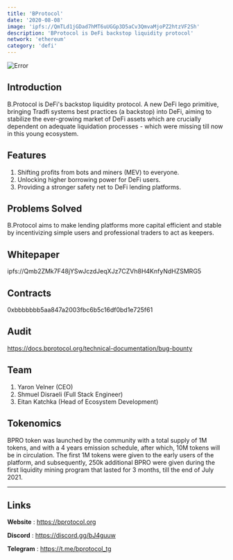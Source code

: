 ```yaml
---
title: 'BProtocol'
date: '2020-08-08'
image: 'ipfs://QmTLd1jGDad7hMT6uUGGp3D5aCv3QmvaMjoPZ2htzVF2Sh'
description: 'BProtocol is DeFi backstop liquidity protocol'
network: 'ethereum'
category: 'defi'
---
```


![Error](ipfs://QmbTfx3yMnLL9LNFusekMRGX5SpifsxNWhxLtwHbHshyAm)

## Introduction

B.Protocol is DeFi's backstop liquidity protocol. A new DeFi lego primitive, bringing Tradfi systems best practices (a backstop) into DeFi, aiming to stabilize the ever-growing market of DeFi assets which are crucially dependent on adequate liquidation processes - which were missing till now in this young ecosystem.

## Features

1. Shifting profits from bots and miners (MEV) to everyone.
2. Unlocking higher borrowing power for DeFi users.
3. Providing a stronger safety net to DeFi lending platforms.


## Problems Solved

B.Protocol aims to make lending platforms more capital efficient and stable by incentivizing simple users and professional traders to act as keepers.

## Whitepaper

ipfs://Qmb2ZMk7F48jYSwJczdJeqXJz7CZVh8H4KnfyNdHZSMRG5


## Contracts

0xbbbbbbb5aa847a2003fbc6b5c16df0bd1e725f61

## Audit

https://docs.bprotocol.org/technical-documentation/bug-bounty


## Team

1. Yaron Velner (CEO)
2. Shmuel Disraeli (Full Stack Engineer)
3. Eitan Katchka (Head of Ecosystem Development)



## Tokenomics

BPRO token was launched by the community with a total supply of 1M tokens, and with a 4 years emission schedule, after which, 10M tokens will be in circulation. The first 1M tokens were given to the early users of the platform, and subsequently, 250k additional BPRO were given during the first liquidity mining program that lasted for 3 months, till the end of July 2021.


---

## Links

**Website** : <https://bprotocol.org>

**Discord** : <https://discord.gg/bJ4guuw>

**Telegram** : <https://t.me/bprotocol_tg>
